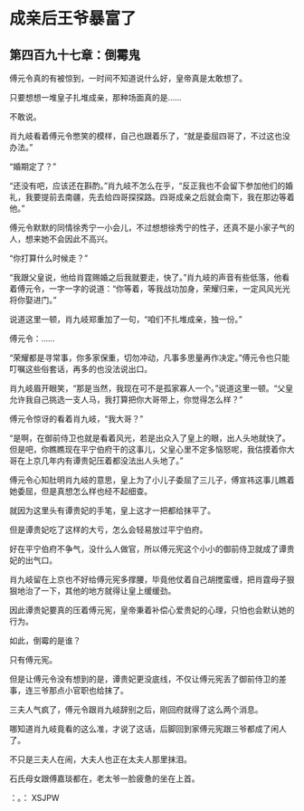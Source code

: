 # 成亲后王爷暴富了 
 ## 第四百九十七章：倒霉鬼
  傅元令真的有被惊到，一时间不知道说什么好，皇帝真是太敢想了。  
  
 只要想想一堆皇子扎堆成亲，那种场面真的是……  
  
 不敢说。  
  
 肖九岐看着傅元令憋笑的模样，自己也跟着乐了，“就是委屈四哥了，不过这也没办法。”  
  
 “婚期定了？”  
  
 “还没有吧，应该还在斟酌。”肖九岐不怎么在乎，“反正我也不会留下参加他们的婚礼，我要提前去南疆，先去给四哥探探路。四哥成亲之后就会南下，我在那边等着他。”  
  
 傅元令默默的同情徐秀宁一小会儿，不过想想徐秀宁的性子，还真不是小家子气的人，想来她不会因此不高兴。  
  
 “你打算什么时候走？”  
  
 “我跟父皇说，他给肖霆赐婚之后我就要走，快了。”肖九岐的声音有些低落，他看着傅元令，一字一字的说道：“你等着，等我战功加身，荣耀归来，一定风风光光将你娶进门。”  
  
 说道这里一顿，肖九岐郑重加了一句，“咱们不扎堆成亲，独一份。”  
  
 傅元令：……  
  
 “荣耀都是寻常事，你多家保重，切勿冲动，凡事多思量再作决定。”傅元令也只能叮嘱这些俗套话，再多的也没法说出口。  
  
 肖九岐眉开眼笑，“那是当然，我现在可不是孤家寡人一个。”说道这里一顿。“父皇允许我自己挑选一支人马，我打算把你大哥带上，你觉得怎么样？”  
  
 傅元令惊讶的看着肖九岐，“我大哥？”  
  
 “是啊，在御前侍卫也就是看着风光，若是出众入了皇上的眼，出人头地就快了。但是吧，你瞧瞧现在平宁伯府干的这事儿，父皇心里不定多恼怒呢，我估摸着你大哥在上京几年内有谭贵妃压着都没法出人头地了。”  
  
 傅元令心知肚明肖九岐的意思，皇上为了小儿子委屈了三儿子，傅宣祎这事儿瞧着她委屈，但是真想怎么样也经不起细查。  
  
 就因为这里头有谭贵妃的手笔，皇上这才一把都给抹平了。  
  
 但是谭贵妃吃了这样的大亏，怎么会轻易放过平宁伯府。  
  
 好在平宁伯府不争气，没什么人做官，所以傅元宪这个小小的御前侍卫就成了谭贵妃的出气口。  
  
 肖九岐留在上京也不好给傅元宪多撑腰，毕竟他仗着自己胡搅蛮缠，把肖霆母子狠狠地治了一下，其他的地方就得让皇上缓缓劲。  
  
 因此谭贵妃要真的压着傅元宪，皇帝秉着补偿心爱贵妃的心理，只怕也会默认她的行为。  
  
 如此，倒霉的是谁？  
  
 只有傅元宪。  
  
 但是让傅元令没有想到的是，谭贵妃更没底线，不仅让傅元宪丢了御前侍卫的差事，连三爷那点小官职也给抹了。  
  
 三夫人气疯了，傅元令跟肖九岐辞别之后，刚回府就得了这么两个消息。  
  
 哪知道肖九岐竟看的这么准，才说了这话，后脚回到家傅元宪跟三爷都成了闲人了。  
  
 不只是三夫人在闹，大夫人也正在太夫人那里抹泪。  
  
 石氏母女跟傅嘉琰都在，老太爷一脸疲惫的坐在上首。  
  
 ：。： 
XSJPW